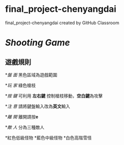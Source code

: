 # final_project-chenyangdai
final_project-chenyangdai created by GitHub Classroom


*Shooting Game* 
==========

遊戲規則
-------------

*_盤   面_  黑色區域為遊戲範圍

*_玩   家_  綠色槍枝

*_按   鍵_  可利用 **左右鍵** 控制槍枝移動，**空白鍵**為攻擊

*_注   意_  請將鍵盤輸入改為**英文**輸入

*_離   開_  離開請按**e**

*_敵   人_  分為三種敵人

  *紅色低級怪物
  *藍色中級怪物
  *白色高階雪怪



